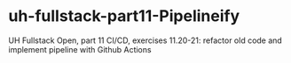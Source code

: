 # uh-fullstack-part11-Pipelineify
UH Fullstack Open, part 11 CI/CD, exercises 11.20-21: refactor old code and implement pipeline with Github Actions
